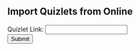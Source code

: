 <h2>Import Quizlets from Online</h2>
<ul class="import" id="import"></ul>

<style>
  .form-control{
    display:block;width:100%;
    padding:.375rem .75rem;
    font-size:1rem;
    font-weight:400;
    line-height:1.5;
    color:black;
    background-color:white;
    background-clip:padding-box;
    border:1px solid white;
    -webkit-appearance:none;
    -moz-appearance:none;
    appearance:none;
    border-radius:.375rem;
    transition:border-color .15s ease-in-out,box-shadow .15s ease-in-out;
  }
</style>



<form id="import-quizlet">
  <label>Quizlet Link:
    <input type="text" id="enter-link" name="enter-link">
  </label><br>
  <button type="button" id="submit-set-button">Submit</button>
</form>


<script>
  const flashcardForm = document.getElementById("import-quizlet");
  const setLink = document.getElementById("enter-link");
  setLink.split("quizlet.com/").splice(-1)[0].split("/")[0] 
  
  formVarName.onsubmit = (e) => {
	  e.preventDefault()
    const flashcardSet = { email: "rohanj2006@gmail.com", password: "password", name: document.getElementById("setName").setLink, flashcards};

    var url = "https://csa-backend.rohanj.dev/api/flashcard/getQuizlet";
    const options = {
            method: 'POST', // *GET, POST, PUT, DELETE, etc.
            headers: {
            'Content-Type': 'application/json'
            // 'Content-Type': 'application/x-www-form-urlencoded',
            },
            body: JSON.parse(flashcardSet) // body data type must match "Content-Type" header
        };
        fetch(url, options).then(response => {

            response.json().then(data => {
                console.log(data);
                window.location = `/flashcard.html?id=` + data.id;
            })
        })
        .catch(err => {
            console.log("Error: " + err);
        })
  });
}
</script>



